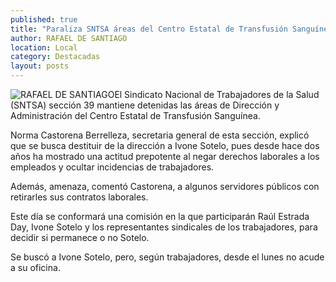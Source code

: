 ```yaml
---
published: true
title: "Paraliza SNTSA áreas del Centro Estatal de Transfusión Sanguínea; pide destitución de directora "
author: RAFAEL DE SANTIAGO
location: Local
category: Destacadas
layout: posts
---
```


![RAFAEL DE SANTIAGO](http://i.imgur.com/R4xtr7Dm.jpg)El Sindicato Nacional de Trabajadores de la Salud (SNTSA) sección 39 mantiene detenidas las áreas de Dirección y Administración del Centro Estatal de Transfusión Sanguínea.

Norma Castorena Berrelleza, secretaria general de esta sección, explicó que se busca destituir de la dirección a Ivone Sotelo, pues desde hace dos años ha mostrado una actitud prepotente al negar derechos laborales a los empleados y ocultar incidencias de trabajadores. 

Además, amenaza, comentó Castorena, a algunos servidores públicos con retirarles sus contratos laborales. 

Este día se conformará una comisión en la que participarán Raúl Estrada Day, Ivone Sotelo y los representantes sindicales de los trabajadores, para decidir si permanece o no Sotelo.

Se buscó a Ivone Sotelo, pero, según trabajadores, desde el lunes no acude a su oficina.
